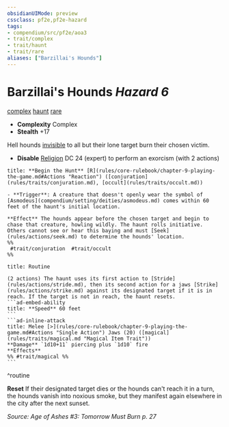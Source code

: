 ```yaml
---
obsidianUIMode: preview
cssclass: pf2e,pf2e-hazard
tags:
- compendium/src/pf2e/aoa3
- trait/complex
- trait/haunt
- trait/rare
aliases: ["Barzillai's Hounds"]
---
```

# Barzillai's Hounds *Hazard 6*  
[complex](complex.md "Complex Hazard Trait")  [haunt](haunt.md "Haunt Hazard Trait")  [rare](rare.md "Rare Rarity Trait")  

- **Complexity** Complex
- **Stealth** +17  

Hell hounds [invisible](conditions.md#Invisible) to all but their lone target burn their chosen victim.

- **Disable** [Religion](skills.md#Religion) DC 24 (expert) to perform an exorcism (with 2 actions)  

```ad-embed-ability
title: **Begin the Hunt** [R](rules/core-rulebook/chapter-9-playing-the-game.md#Actions "Reaction") ([conjuration](rules/traits/conjuration.md), [occult](rules/traits/occult.md))

- **Trigger**: A creature that doesn't openly wear the symbol of [Asmodeus](compendium/setting/deities/asmodeus.md) comes within 60 feet of the haunt's initial location.

**Effect** The hounds appear before the chosen target and begin to chase that creature, howling wildly. The haunt rolls initiative. Others cannot see or hear this baying and must [Seek](rules/actions/seek.md) to determine the hounds' location.  
%%
 #trait/conjuration  #trait/occult 
%%
```

````ad-pf2-summary
title: Routine

(2 actions) The haunt uses its first action to [Stride](rules/actions/stride.md), then its second action for a jaws [Strike](rules/actions/strike.md) against its designated target if it is in reach. If the target is not in reach, the haunt resets.
```ad-embed-ability
title: **Speed** 60 feet
```
```ad-inline-attack
title: Melee [>](rules/core-rulebook/chapter-9-playing-the-game.md#Actions "Single Action") Jaws (20) ([magical](rules/traits/magical.md "Magical Item Trait"))
**Damage** `1d10+11` piercing plus `1d10` fire 
**Effects** 
%% #trait/magical %%
```
````
^routine

**Reset** If their designated target dies or the hounds can't reach it in a turn, the hounds vanish into noxious smoke, but they manifest again elsewhere in the city after the next sunset.  

*Source: Age of Ashes #3: Tomorrow Must Burn p. 27*